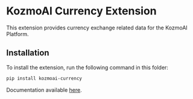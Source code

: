 # KozmoAI Currency Extension

This extension provides currency exchange related data for the KozmoAI Platform.

## Installation

To install the extension, run the following command in this folder:

```bash
pip install kozmoai-currency
```

Documentation available [here](https://docs.kozmoai.co/platform/developer_guide/contributing).

